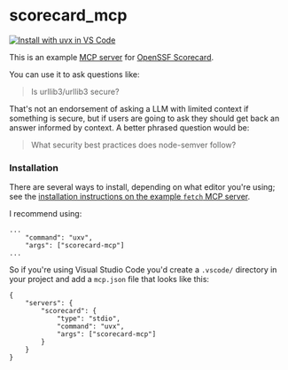 # scorecard_mcp

[![Install with uvx in VS Code](https://img.shields.io/badge/VS_Code-Install_AzureDevops_MCP_Server-0098FF?style=flat-square&logo=visualstudiocode&logoColor=white)](https://insiders.vscode.dev/redirect/mcp/install?name=scorecard&config=%7B%22type%22%3A%20%22stdio%22%2C%20%22command%22%3A%20%22uvx%22%2C%20%22args%22%3A%20%5B%22scorecard-mcp%22%5D%7D)

This is an example [MCP server](https://github.com/modelcontextprotocol/servers/) for [OpenSSF Scorecard](https://scorecard.dev/).

You can use it to ask questions like:

> Is urllib3/urllib3 secure?

That's not an endorsement of asking a LLM with limited context if something is secure, but if users are going to ask they should get back an answer informed by context. A better phrased question would be:

> What security best practices does node-semver follow?

### Installation

There are several ways to install, depending on what editor you're using; see the [installation instructions on the example `fetch` MCP server](https://github.com/modelcontextprotocol/servers/tree/main/src/fetch).

I recommend using:

```
...
    "command": "uxv",
    "args": ["scorecard-mcp"]
...
```

So if you're using Visual Studio Code you'd create a `.vscode/` directory in your project and add a `mcp.json` file that looks like this:

```
{
    "servers": {
        "scorecard": {
            "type": "stdio",
            "command": "uvx",
            "args": ["scorecard-mcp"]
        }
    }
}
```
